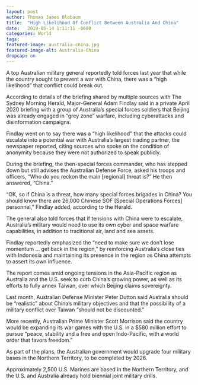 ```yaml
---
layout: post 
author: Thomas James Blobaum 
title:  "High Likelihood Of Conflict Between Australia And China"
date:   2019-05-14 1:11:11 -0600
categories: World
tags: 
featured-image: australia-china.jpg
featured-image-alt: Australia-China
dropcap: on 
---
```

A top Australian military general reportedly told forces last year that while the country sought to prevent a war with China, there was a “high likelihood” that conflict could break out.

According to details of the briefing shared by multiple sources with The Sydney Morning Herald, Major-General Adam Findlay said in a private April 2020 briefing with a group of Australia’s special forces soldiers that Beijing was already engaged in “grey zone” warfare, including cyberattacks and disinformation campaigns.

Findlay went on to say there was a “high likelihood” that the attacks could escalate into a potential war with Australia’s largest trading partner, the newspaper reported, citing sources who spoke on the condition of anonymity because they were not authorized to speak publicly.

During the briefing, the then-special forces commander, who has stepped down but still advises the Australian Defense Force, asked his troops and officers, “Who do you reckon the main [regional] threat is?” He then answered, “China.”

“OK, so if China is a threat, how many special forces brigades in China? You should know there are 26,000 Chinese SOF [Special Operations Forces] personnel,” Findlay added, according to the Herald.

The general also told forces that if tensions with China were to escalate, Australia’s military would need to use its own cyber and space warfare capabilities, in addition to traditional air, land and sea assets.

Findlay reportedly emphasized the “need to make sure we don’t lose momentum … get back in the region,” by reinforcing Australia’s close ties with Indonesia and maintaining its presence in the region as China attempts to assert its own influence.

The report comes amid ongoing tensions in the Asia-Pacific region as Australia and the U.S. seek to curb China’s growing power, as well as its efforts to fully annex Taiwan, over which Beijing claims sovereignty.

Last month, Australian Defense Minister Peter Dutton said Australia should be “realistic” about China’s military objectives and that the possibility of a military conflict over Taiwan “should not be discounted.”

More recently, Australian Prime Minister Scott Morrison said the country would be expanding its war games with the U.S. in a $580 million effort to pursue “peace, stability and a free and open Indo-Pacific, with a world order that favors freedom.”

As part of the plans, the Australian government would upgrade four military bases in the Northern Territory, to be completed by 2026.

Approximately 2,500 U.S. Marines are based in the Northern Territory, and the U.S. and Australia already hold biennial joint military drills.

